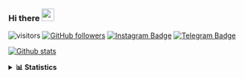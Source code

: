 ### Hi there <img height="25" width="25"  src="https://camo.githubusercontent.com/35d3d11359a49bf12aebb834cc13fd81b95eff4e/68747470733a2f2f6d656469612e67697068792e636f6d2f6d656469612f6876524a434c467a6361737252346961377a2f67697068792e676966">

![visitors](https://visitor-badge.glitch.me/badge?page_id=hanifazzuhdi.hanifazzuhdi)
[![GitHub followers](https://img.shields.io/github/followers/hanifazzuhdi?label=Follow&style=social)](https://github.com/hanifazzuhdi/?tab=follow) 
[![Instagram Badge](https://img.shields.io/badge/-hanifazzuhdi-blue?style=social&logo=Instagram&link=https://www.instagram.com/hnfhanif52/)](https://www.instagram.com/hnfhanif52/)
[![Telegram Badge](https://img.shields.io/badge/-hanifazzuhdi-blue?style=social&logo=telegram&link=https://www.t.me/hanif0198/)](https://www.t.me/hanif0198/) 

[![Github stats](https://github-readme-stats.vercel.app/api?username=hanifazzuhdi&count_private=true&title_color=333&text_color=777&show_icons=true&icon_color=333&line_height=20px)](https://github.com/hanifazzuhdi)

<details>
  <summary><b> 📊 Statistics </b></summary>
  
  <br/>
  
  <!--START_SECTION:waka-->
![Lines of code](https://img.shields.io/badge/From%20Hello%20World%20I%27ve%20Written-6%20Million%20lines%20of%20code-blue)

**🐱 My GitHub Data** 

> 🏆 16 Contributions in the Year 2022
 > 
> 📦 411.4 kB Used in GitHub's Storage 
 > 
> 🚫 Not Opted to Hire
 > 
> 📜 23 Public Repositories 
 > 
> 🔑 25 Private Repositories  
 > 
📊 **This Week I Spent My Time On** 

```text
⌚︎ Time Zone: Asia/Jakarta

💬 Programming Languages: 
Blade Template           22 hrs 33 mins      ██████████████░░░░░░░░░░░   58.95% 
PHP                      11 hrs 7 mins       ███████░░░░░░░░░░░░░░░░░░   29.05% 
JavaScript               3 hrs 43 mins       ██░░░░░░░░░░░░░░░░░░░░░░░   9.72% 
CSS                      31 mins             ░░░░░░░░░░░░░░░░░░░░░░░░░   1.35% 
SCSS                     12 mins             ░░░░░░░░░░░░░░░░░░░░░░░░░   0.54%

🔥 Editors: 
VS Code                  38 hrs 15 mins      █████████████████████████   100.0%

💻 Operating System: 
Mac                      38 hrs 15 mins      █████████████████████████   100.0%

```


 Last Updated on 20/01/2022
<!--END_SECTION:waka-->
</details>
